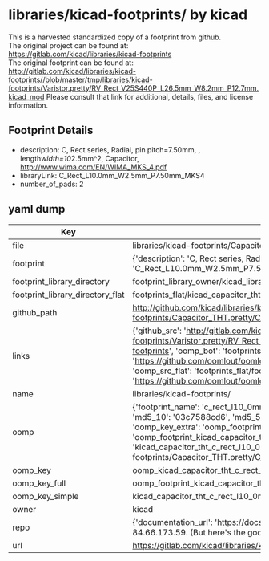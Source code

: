 # libraries/kicad-footprints/ by kicad  
This is a harvested standardized copy of a footprint from github.  
The original project can be found at:  
https://gitlab.com/kicad/libraries/kicad-footprints  
The original footprint can be found at:
http://gitlab.com/kicad/libraries/kicad-footprints//blob/master/tmp/libraries/kicad-footprints/Varistor.pretty/RV_Rect_V25S440P_L26.5mm_W8.2mm_P12.7mm.kicad_mod
Please consult that link for additional, details, files, and license information.  
## Footprint Details
* description: C, Rect series, Radial, pin pitch=7.50mm, , length*width=10*2.5mm^2, Capacitor, http://www.wima.com/EN/WIMA_MKS_4.pdf  
* libraryLink: C_Rect_L10.0mm_W2.5mm_P7.50mm_MKS4  
* number_of_pads: 2  
## yaml dump  
| Key | Value |  
| --- | --- |  
| file | libraries/kicad-footprints/Capacitor_THT.pretty/C_Rect_L10.0mm_W2.5mm_P7.50mm_MKS4.kicad_mod |  
| footprint | {'description': 'C, Rect series, Radial, pin pitch=7.50mm, , length*width=10*2.5mm^2, Capacitor, http://www.wima.com/EN/WIMA_MKS_4.pdf', 'libraryLink': 'C_Rect_L10.0mm_W2.5mm_P7.50mm_MKS4', 'number_of_pads': 2} |  
| footprint_library_directory | footprint_library_owner/kicad_libraries/kicad-footprints/ |  
| footprint_library_directory_flat | footprints_flat/kicad_capacitor_tht_c_rect_l10_0mm_w2_5mm_p7_50mm_mks4/working |  
| github_path | http://github.com/kicad/libraries/kicad-footprints//blob/master/tmp/libraries/kicad-footprints/Capacitor_THT.pretty/C_Rect_L10.0mm_W2.5mm_P7.50mm_MKS4.kicad_mod |  
| links | {'github_src': 'http://gitlab.com/kicad/libraries/kicad-footprints//blob/master/tmp/libraries/kicad-footprints/Varistor.pretty/RV_Rect_V25S440P_L26.5mm_W8.2mm_P12.7mm.kicad_mod', 'github_src_repo': 'https://gitlab.com/kicad/libraries/kicad-footprints', 'oomp_bot': 'footprints/kicad_capacitor_tht_c_rect_l10_0mm_w2_5mm_p7_50mm_mks4/working', 'oomp_bot_github': 'https://github.com/oomlout/oomlout_oomp_footprint_bot/tree/main/footprints/kicad_capacitor_tht_c_rect_l10_0mm_w2_5mm_p7_50mm_mks4/working', 'oomp_src_flat': 'footprints_flat/footprints_flat/kicad_capacitor_tht_c_rect_l10_0mm_w2_5mm_p7_50mm_mks4/working', 'oomp_src_flat_github': 'https://github.com/oomlout/oomlout_oomp_footprint_src/tree/main/footprints_flat/kicad_capacitor_tht_c_rect_l10_0mm_w2_5mm_p7_50mm_mks4/working'} |  
| name | libraries/kicad-footprints/ |  
| oomp | {'footprint_name': 'c_rect_l10_0mm_w2_5mm_p7_50mm_mks4', 'library_name': 'capacitor_tht', 'md5': '03c7588cd63b7107d4d68398dd4d9ec9', 'md5_10': '03c7588cd6', 'md5_5': '03c75', 'md5_6': '03c758', 'oomp_key': 'oomp_kicad_capacitor_tht_c_rect_l10_0mm_w2_5mm_p7_50mm_mks4', 'oomp_key_extra': 'oomp_footprint_kicad_capacitor_tht_c_rect_l10_0mm_w2_5mm_p7_50mm_mks4', 'oomp_key_full': 'oomp_footprint_kicad_capacitor_tht_c_rect_l10_0mm_w2_5mm_p7_50mm_mks4_03c758', 'oomp_key_simple': 'kicad_capacitor_tht_c_rect_l10_0mm_w2_5mm_p7_50mm_mks4', 'original_filename': 'libraries/kicad-footprints/Capacitor_THT.pretty/C_Rect_L10.0mm_W2.5mm_P7.50mm_MKS4.kicad_mod', 'owner_name': 'kicad'} |  
| oomp_key | oomp_kicad_capacitor_tht_c_rect_l10_0mm_w2_5mm_p7_50mm_mks4 |  
| oomp_key_full | oomp_footprint_kicad_capacitor_tht_c_rect_l10_0mm_w2_5mm_p7_50mm_mks4 |  
| oomp_key_simple | kicad_capacitor_tht_c_rect_l10_0mm_w2_5mm_p7_50mm_mks4 |  
| owner | kicad |  
| repo | {'documentation_url': 'https://docs.github.com/rest/overview/resources-in-the-rest-api#rate-limiting', 'message': "API rate limit exceeded for 84.66.173.59. (But here's the good news: Authenticated requests get a higher rate limit. Check out the documentation for more details.)"} |  
| url | https://gitlab.com/kicad/libraries/kicad-footprints |  

